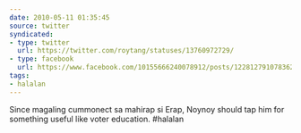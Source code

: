 ```yaml
---
date: 2010-05-11 01:35:45
source: twitter
syndicated:
- type: twitter
  url: https://twitter.com/roytang/statuses/13760972729/
- type: facebook
  url: https://www.facebook.com/10155666240078912/posts/122812791078362
tags:
- halalan
---
```


Since magaling cummonect sa mahirap si Erap, Noynoy should tap him for something useful like voter education. #halalan